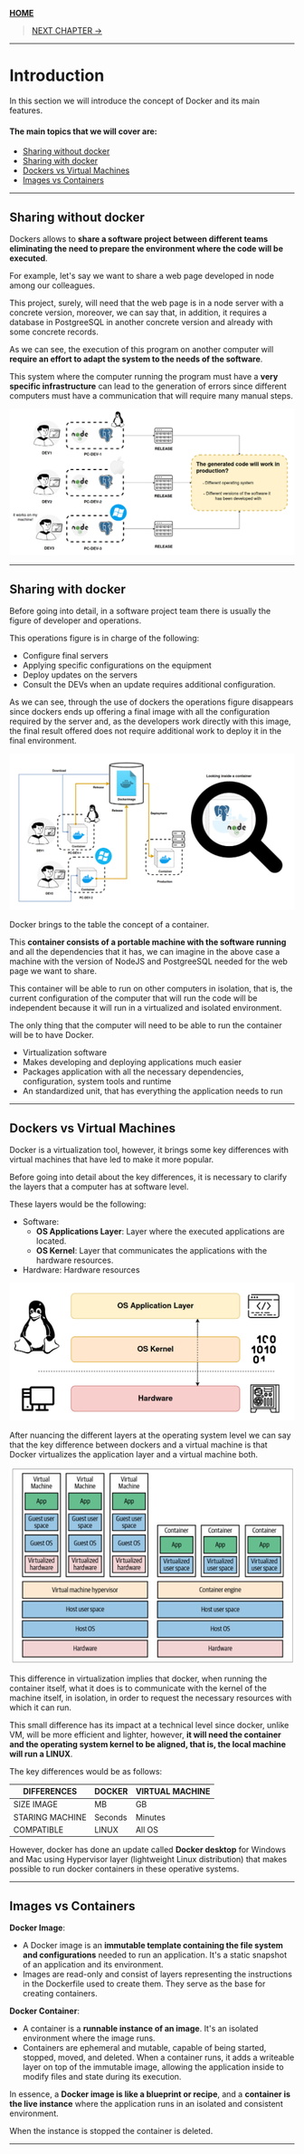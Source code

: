 [__HOME__](../../README.md)

> [NEXT CHAPTER ->](./1-installation.md)
---
# Introduction

In this section we will introduce the concept of Docker and its main features.

#### The main topics that we will cover are:
- [Sharing without docker](#sharing-without-docker)
- [Sharing with docker](#sharing-with-docker)
- [Dockers vs Virtual Machines](#dockers-vs-virtual-machines)
- [Images vs Containers](#images-vs-containers)

---

## Sharing without docker

Dockers allows to __share a software project between different teams eliminating the need to prepare the environment where the code will be executed__.

For example, let's say we want to share a web page developed in node among our colleagues.

This project, surely, will need that the web page is in a node server with a concrete version, moreover, we can say that, in addition, it requires a database in PostgreeSQL in another concrete version and already with some concrete records.

As we can see, the execution of this program on another computer will __require an effort to adapt the system to the needs of the software__.

This system where the computer running the program must have a __very specific infrastructure__ can lead to the generation of errors since different computers must have a communication that will require many manual steps.

![Sharing projects](static/sharing.png)

---

## Sharing with docker

Before going into detail, in a software project team there is usually the figure of developer and operations.

This operations figure is in charge of the following:
- Configure final servers
- Applying specific configurations on the equipment
- Deploy updates on the servers
- Consult the DEVs when an update requires additional configuration.

As we can see, through the use of dockers the operations figure disappears since dockers ends up offering a final image with all the configuration required by the server and, as the developers work directly with this image, the final result offered does not require additional work to deploy it in the final environment.

![deployment](static/deployment.png)

Docker brings to the table the concept of a container.

This __container consists of a portable machine with the software running__ and all the dependencies that it has, we can imagine in the above case a machine with the version of NodeJS and PostgreeSQL needed for the web page we want to share.

This container will be able to run on other computers in isolation, that is, the current configuration of the computer that will run the code will be independent because it will run in a virtualized and isolated environment.

The only thing that the computer will need to be able to run the container will be to have Docker.
- Virtualization software
- Makes developing and deploying applications much easier
- Packages application with all the necessary dependencies, configuration, system tools and runtime
- An standardized unit, that has everything the application needs to run

---

## Dockers vs Virtual Machines

Docker is a virtualization tool, however, it brings some key differences with virtual machines that have led to make it more popular.

Before going into detail about the key differences, it is necessary to clarify the layers that a computer has at software level.

These layers would be the following:
- Software: 
    - __OS Applications Layer__: Layer where the executed applications are located.
    - __OS Kernel__: Layer that communicates the applications with the hardware resources.
- Hardware: Hardware resources

![os layers](static/os.png)

After nuancing the different layers at the operating system level we can say that the key difference between dockers and a virtual machine is that Docker virtualizes the application layer and a virtual machine both.

![differences virtual](static/differences.png)

This difference in virtualization implies that docker, when running the container itself, what it does is to communicate with the kernel of the machine itself, in isolation, in order to request the necessary resources with which it can run.

This small difference has its impact at a technical level since docker, unlike VM, will be more efficient and lighter, however, __it will need the container and the operating system kernel to be aligned, that is, the local machine will run a LINUX__.

The key differences would be as follows:

| DIFFERENCES |DOCKER|VIRTUAL MACHINE|
|---|---|---|
| SIZE IMAGE  | MB   | GB  |
| STARING MACHINE | Seconds | Minutes |
| COMPATIBLE | LINUX | All OS |

However, docker has done an update called __Docker desktop__ for Windows and Mac using Hypervisor layer (lightweight Linux distribution) that makes possible to run docker containers in these operative systems.

---

## Images vs Containers

**Docker Image**:
- A Docker image is an __immutable template containing the file system and configurations__ needed to run an application. It's a static snapshot of an application and its environment.
- Images are read-only and consist of layers representing the instructions in the Dockerfile used to create them. They serve as the base for creating containers.

**Docker Container**:
- A container is a __runnable instance of an image__. It's an isolated environment where the image runs.
- Containers are ephemeral and mutable, capable of being started, stopped, moved, and deleted. When a container runs, it adds a writeable layer on top of the immutable image, allowing the application inside to modify files and state during its execution.

In essence, a __Docker image is like a blueprint or recipe__, and a __container is the live instance__ where the application runs in an isolated and consistent environment.

When the instance is stopped the container is deleted.

---
